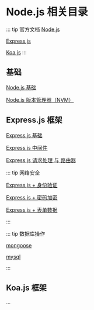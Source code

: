 # Node.js 相关目录

::: tip 官方文档
[Node.js](https://nodejs.org/zh-cn/)

[Express.js](https://expressjs.com/)

[Koa.js](https://koajs.com/)
:::

## 基础

[Node.js 基础](./Nodejs.md)

[Node.js 版本管理器（NVM）](./NVM.md)

## Express.js 框架

[Express.js 基础](./Expressjs/Express.md)

[Express.js 中间件](./Expressjs/ExpressMiddleWare.md)

[Express.js 请求处理 与 路由器](./Expressjs/ExpressRouter.md)

::: tip 网络安全

[Express.js + 身份验证](./Expressjs/middleware-Authentication.md)

[Express.js + 密码加密]()

[Express.js + 表单数据]()

:::

::: tip 数据库操作

[mongoose](./Expressjs/mongoose+MongoDB.md)

[mysql](./Expressjs/mysql+MySQL.md)

:::

## Koa.js 框架

...
